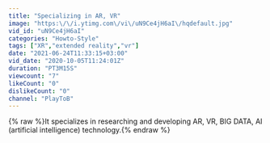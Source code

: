 ```yaml
---
title: "Specializing in AR, VR"
image: "https:\/\/i.ytimg.com\/vi\/uN9Ce4jH6aI\/hqdefault.jpg"
vid_id: "uN9Ce4jH6aI"
categories: "Howto-Style"
tags: ["XR","extended reality","vr"]
date: "2021-06-24T11:33:15+03:00"
vid_date: "2020-10-05T11:24:01Z"
duration: "PT3M15S"
viewcount: "7"
likeCount: "0"
dislikeCount: "0"
channel: "PlayToB"
---
```

{% raw %}It specializes in researching and developing AR, VR, BIG DATA, AI (artificial intelligence) technology.{% endraw %}
